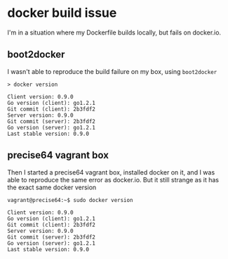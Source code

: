 # docker build issue

I'm in a situation where my Dockerfile builds locally, but fails on docker.io.

## boot2docker

I wasn't able to reproduce the build failure on my box, using `boot2docker`

```
> docker version

Client version: 0.9.0
Go version (client): go1.2.1
Git commit (client): 2b3fdf2
Server version: 0.9.0
Git commit (server): 2b3fdf2
Go version (server): go1.2.1
Last stable version: 0.9.0
```

## precise64 vagrant box

Then I started a precise64 vagrant box, installed docker on it, and I was able to reproduce the same error as docker.io.
But it still strange as it has the exact same docker version

```
vagrant@precise64:~$ sudo docker version

Client version: 0.9.0
Go version (client): go1.2.1
Git commit (client): 2b3fdf2
Server version: 0.9.0
Git commit (server): 2b3fdf2
Go version (server): go1.2.1
Last stable version: 0.9.0
```
